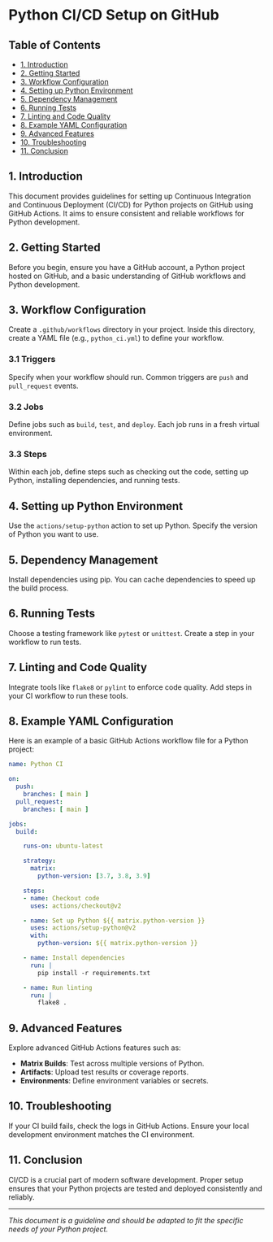 
# Python CI/CD Setup on GitHub

## Table of Contents
- [1. Introduction](#1-introduction)
- [2. Getting Started](#2-getting-started)
- [3. Workflow Configuration](#3-workflow-configuration)
- [4. Setting up Python Environment](#4-setting-up-python-environment)
- [5. Dependency Management](#5-dependency-management)
- [6. Running Tests](#6-running-tests)
- [7. Linting and Code Quality](#7-linting-and-code-quality)
- [8. Example YAML Configuration](#8-example-yaml-configuration)
- [9. Advanced Features](#9-advanced-features)
- [10. Troubleshooting](#10-troubleshooting)
- [11. Conclusion](#11-conclusion)

## 1. Introduction
This document provides guidelines for setting up Continuous Integration and Continuous Deployment (CI/CD) for Python projects on GitHub using GitHub Actions. It aims to ensure consistent and reliable workflows for Python development.

## 2. Getting Started
Before you begin, ensure you have a GitHub account, a Python project hosted on GitHub, and a basic understanding of GitHub workflows and Python development.

## 3. Workflow Configuration
Create a `.github/workflows` directory in your project. Inside this directory, create a YAML file (e.g., `python_ci.yml`) to define your workflow.

### 3.1 Triggers
Specify when your workflow should run. Common triggers are `push` and `pull_request` events.

### 3.2 Jobs
Define jobs such as `build`, `test`, and `deploy`. Each job runs in a fresh virtual environment.

### 3.3 Steps
Within each job, define steps such as checking out the code, setting up Python, installing dependencies, and running tests.

## 4. Setting up Python Environment
Use the `actions/setup-python` action to set up Python. Specify the version of Python you want to use.

## 5. Dependency Management
Install dependencies using pip. You can cache dependencies to speed up the build process.

## 6. Running Tests
Choose a testing framework like `pytest` or `unittest`. Create a step in your workflow to run tests.

## 7. Linting and Code Quality
Integrate tools like `flake8` or `pylint` to enforce code quality. Add steps in your CI workflow to run these tools.

## 8. Example YAML Configuration
Here is an example of a basic GitHub Actions workflow file for a Python project:
```yaml
name: Python CI

on:
  push:
    branches: [ main ]
  pull_request:
    branches: [ main ]

jobs:
  build:

    runs-on: ubuntu-latest

    strategy:
      matrix:
        python-version: [3.7, 3.8, 3.9]

    steps:
    - name: Checkout code
      uses: actions/checkout@v2

    - name: Set up Python ${{ matrix.python-version }}
      uses: actions/setup-python@v2
      with:
        python-version: ${{ matrix.python-version }}

    - name: Install dependencies
      run: |
        pip install -r requirements.txt

    - name: Run linting
      run: |
        flake8 .
```

## 9. Advanced Features
Explore advanced GitHub Actions features such as:
- **Matrix Builds**: Test across multiple versions of Python.
- **Artifacts**: Upload test results or coverage reports.
- **Environments**: Define environment variables or secrets.

## 10. Troubleshooting
If your CI build fails, check the logs in GitHub Actions. Ensure your local development environment matches the CI environment.

## 11. Conclusion
CI/CD is a crucial part of modern software development. Proper setup ensures that your Python projects are tested and deployed consistently and reliably.

---

*This document is a guideline and should be adapted to fit the specific needs of your Python project.*
